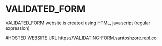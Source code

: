 # VALIDATED_FORM
VALIDATED_FORM website is created using HTML, javascript (regular expression)

#HOSTED WEBSITE URL
https://VALIDATING-FORM.santoshzore.repl.co
